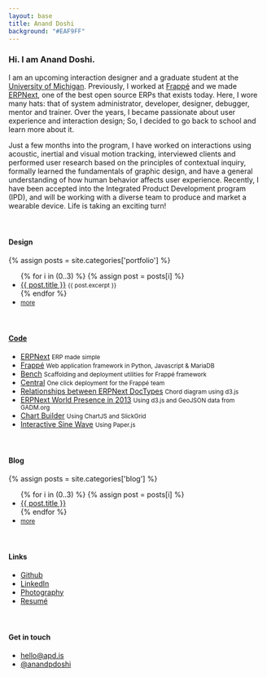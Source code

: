 ```yaml
---
layout: base
title: Anand Doshi
background: "#EAF9FF"
---
```


<!-- background: "#EAF9FF" -->

<h3 class="hi">
	Hi.
	I am Anand Doshi.
</h3>

I am an upcoming interaction designer and a graduate student at the [University of Michigan](https://www.si.umich.edu/academics/msi/human-computer-interaction-hci). Previously, I worked at [Frappé](https://frappe.io/about) and we made [ERPNext](https://github.com/frappe/erpnext), one of the best open source ERPs that exists today. Here, I wore many hats: that of system administrator, developer, designer, debugger, mentor and trainer. Over the years, I became passionate about user experience and interaction design; So, I decided to go back to school and learn more about it. 

Just a few months into the program, I have worked on interactions using acoustic, inertial and visual motion tracking, interviewed clients and performed user research based on the principles of contextual inquiry, formally learned the fundamentals of graphic design, and have a general understanding of how human behavior affects user experience. Recently, I have been accepted into the Integrated Product Development  program (IPD), and will be working with a diverse team to produce and market a wearable device. Life is taking an exciting turn!


#### Design

{% assign posts = site.categories['portfolio'] %}
<ul class="list-unstyled">
	{% for i in (0..3) %}
	{% assign post = posts[i] %}
	<li>
		<a href="{{ post.url }}">{{ post.title }}</a>
		<small>{{ post.excerpt }}</small>
	</li>
	{% endfor %}
	<li>
		<small>
			<a href="/portfolio">more</a>
		</small>
	</li>
</ul>


<h4><a href="https://github.com/anandpdoshi" target="_blank">Code</a></h4>

<ul class="list-unstyled">
	<li>
		<a href="https://github.com/frappe/erpnext" target="_blank">ERPNext</a> <small>ERP made simple</small>
	</li>
	<li>
		<a href="https://github.com/frappe/frappe" target="_blank">Frappé</a> <small>Web application framework in Python, Javascript & MariaDB</small>
	</li>
	<li>
		<a href="https://github.com/frappe/bench" target="_blank">Bench</a> <small>Scaffolding and deployment utilities for Frappé framework</small>
	</li>
	<li>
		<a href="https://frappe.io/blog/development/deployment-for-everyone" target="_blank">Central</a>
		<small>One click deployment for the Frappé team</small>
	</li>
	<li>
		<a href="http://bl.ocks.org/anandpdoshi/raw/5124686/" target="_blank">Relationships between ERPNext DocTypes</a>
		<small>Chord diagram using d3.js</small>
	</li>
	<li>
		<a href="http://bl.ocks.org/anandpdoshi/raw/5260254/#/worldmap" target="_blank">ERPNext World Presence in 2013</a>
		<small>Using d3.js and GeoJSON data from GADM.org</small>
	</li>
	<li>
		<a href="https://github.com/anandpdoshi/chart-builder" target="_blank">Chart Builder</a>
		<small>Using ChartJS and SlickGrid</small>
	</li>
	<li>
		<a href="http://bl.ocks.org/anandpdoshi/raw/9f1ad2503f9da99b13090eb6502ace45/" target="_blank">Interactive Sine Wave</a>
		<small>Using Paper.js</small>
	</li>
</ul>

#### Blog

{% assign posts = site.categories['blog'] %}
<ul class="list-unstyled">
	{% for i in (0..3) %}
	{% assign post = posts[i] %}
	<li>
		<a href="{{ post.url }}">{{ post.title }}</a>
	</li>
	{% endfor %}
	<li>
		<small>
			<a href="/blog">more</a>
		</small>
	</li>
</ul>

#### Links

<ul class="list-unstyled">
	<li>
		<a href="https://github.com/anandpdoshi" target="_blank">Github</a>
	</li>
	<li>
		<a href="https://in.linkedin.com/in/anandpdoshi" target="_blank">LinkedIn</a>
	</li>
	<li>
		<a href="/photography">Photography</a>
	</li>
	<li>
		<a href="https://dl.dropboxusercontent.com/u/29814148/toughspirit-blog-files/resume.pdf" target="_blank">Resumé</a>
	</li>
</ul>

#### Get in touch

<ul class="list-unstyled">
	<li>
		<a href="mailto:hello@apd.is">hello@apd.is</a>
	</li>
	<li>
		<a href="https://twitter.com/anandpdoshi" target="_blank">@anandpdoshi</a>
	</li>
</ul>

<!-- style and script -->
<style>
.content {
	min-height: 85vh;
}

h4 {
	margin-top: 3.4rem;
}

.hi {
	text-align: left;
}



</style>

